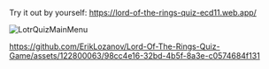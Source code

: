 Try it out by yourself: https://lord-of-the-rings-quiz-ecd11.web.app/


![LotrQuizMainMenu](https://github.com/ErikLozanov/Lord-Of-The-Rings-Quiz-Game/assets/122800063/e9f37dd8-d78a-4bc2-a4ef-bd5f5abe915b)

https://github.com/ErikLozanov/Lord-Of-The-Rings-Quiz-Game/assets/122800063/98cc4e16-32bd-4b5f-8a3e-c0574684f131

